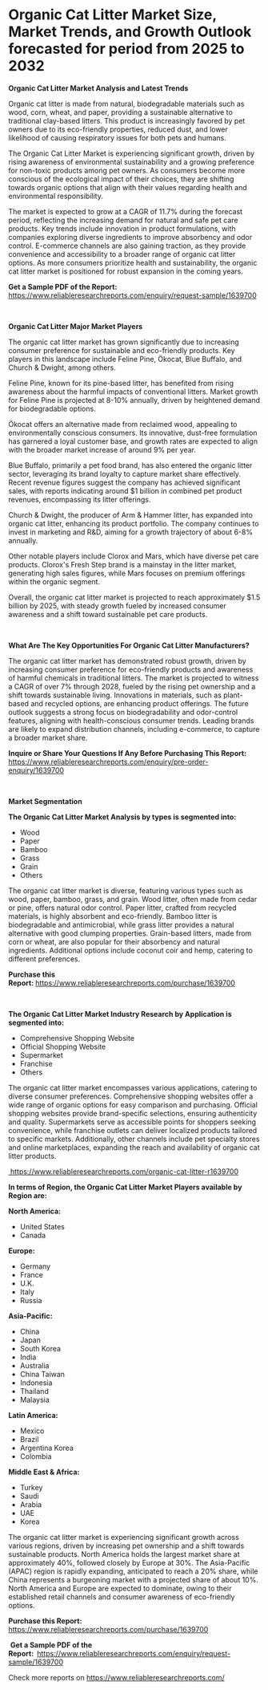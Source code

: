 <p><h1>Organic Cat Litter Market Size, Market Trends, and Growth Outlook forecasted for period from 2025 to 2032</h1></p><p><strong>Organic Cat Litter Market Analysis and Latest Trends</strong></p>
<p><p>Organic cat litter is made from natural, biodegradable materials such as wood, corn, wheat, and paper, providing a sustainable alternative to traditional clay-based litters. This product is increasingly favored by pet owners due to its eco-friendly properties, reduced dust, and lower likelihood of causing respiratory issues for both pets and humans.</p><p>The Organic Cat Litter Market is experiencing significant growth, driven by rising awareness of environmental sustainability and a growing preference for non-toxic products among pet owners. As consumers become more conscious of the ecological impact of their choices, they are shifting towards organic options that align with their values regarding health and environmental responsibility.</p><p>The market is expected to grow at a CAGR of 11.7% during the forecast period, reflecting the increasing demand for natural and safe pet care products. Key trends include innovation in product formulations, with companies exploring diverse ingredients to improve absorbency and odor control. E-commerce channels are also gaining traction, as they provide convenience and accessibility to a broader range of organic cat litter options. As more consumers prioritize health and sustainability, the organic cat litter market is positioned for robust expansion in the coming years.</p></p>
<p><strong>Get a Sample PDF of the Report:&nbsp;</strong> <a href="https://www.reliableresearchreports.com/enquiry/request-sample/1639700?utm_campaign=3275&utm_medium=2&utm_source=Github&utm_content=ia&utm_term=05042025&utm_id=organic-cat-litter">https://www.reliableresearchreports.com/enquiry/request-sample/1639700</a></p>
<p>&nbsp;</p>
<p><strong>Organic Cat Litter Major Market Players</strong></p>
<p><p>The organic cat litter market has grown significantly due to increasing consumer preference for sustainable and eco-friendly products. Key players in this landscape include Feline Pine, Ökocat, Blue Buffalo, and Church & Dwight, among others.</p><p>Feline Pine, known for its pine-based litter, has benefited from rising awareness about the harmful impacts of conventional litters. Market growth for Feline Pine is projected at 8-10% annually, driven by heightened demand for biodegradable options. </p><p>Ökocat offers an alternative made from reclaimed wood, appealing to environmentally conscious consumers. Its innovative, dust-free formulation has garnered a loyal customer base, and growth rates are expected to align with the broader market increase of around 9% per year.</p><p>Blue Buffalo, primarily a pet food brand, has also entered the organic litter sector, leveraging its brand loyalty to capture market share effectively. Recent revenue figures suggest the company has achieved significant sales, with reports indicating around $1 billion in combined pet product revenues, encompassing its litter offerings.</p><p>Church & Dwight, the producer of Arm & Hammer litter, has expanded into organic cat litter, enhancing its product portfolio. The company continues to invest in marketing and R&D, aiming for a growth trajectory of about 6-8% annually.</p><p>Other notable players include Clorox and Mars, which have diverse pet care products. Clorox's Fresh Step brand is a mainstay in the litter market, generating high sales figures, while Mars focuses on premium offerings within the organic segment. </p><p>Overall, the organic cat litter market is projected to reach approximately $1.5 billion by 2025, with steady growth fueled by increased consumer awareness and a shift toward sustainable pet care products.</p></p>
<p>&nbsp;</p>
<p><strong>What Are The Key Opportunities For Organic Cat Litter Manufacturers?</strong></p>
<p><p>The organic cat litter market has demonstrated robust growth, driven by increasing consumer preference for eco-friendly products and awareness of harmful chemicals in traditional litters. The market is projected to witness a CAGR of over 7% through 2028, fueled by the rising pet ownership and a shift towards sustainable living. Innovations in materials, such as plant-based and recycled options, are enhancing product offerings. The future outlook suggests a strong focus on biodegradability and odor-control features, aligning with health-conscious consumer trends. Leading brands are likely to expand distribution channels, including e-commerce, to capture a broader market share.</p></p>
<p><strong>Inquire or Share Your Questions If Any Before Purchasing This Report:</strong> <a href="https://www.reliableresearchreports.com/enquiry/pre-order-enquiry/1639700?utm_campaign=3275&utm_medium=2&utm_source=Github&utm_content=ia&utm_term=05042025&utm_id=organic-cat-litter">https://www.reliableresearchreports.com/enquiry/pre-order-enquiry/1639700</a></p>
<p>&nbsp;</p>
<p><strong>Market Segmentation</strong></p>
<p><strong>The Organic Cat Litter Market Analysis by types is segmented into:</strong></p>
<p><ul><li>Wood</li><li>Paper</li><li>Bamboo</li><li>Grass</li><li>Grain</li><li>Others</li></ul></p>
<p><p>The organic cat litter market is diverse, featuring various types such as wood, paper, bamboo, grass, and grain. Wood litter, often made from cedar or pine, offers natural odor control. Paper litter, crafted from recycled materials, is highly absorbent and eco-friendly. Bamboo litter is biodegradable and antimicrobial, while grass litter provides a natural alternative with good clumping properties. Grain-based litters, made from corn or wheat, are also popular for their absorbency and natural ingredients. Additional options include coconut coir and hemp, catering to different preferences.</p></p>
<p><strong>Purchase this Report:&nbsp;</strong><a href="https://www.reliableresearchreports.com/purchase/1639700?utm_campaign=3275&utm_medium=2&utm_source=Github&utm_content=ia&utm_term=05042025&utm_id=organic-cat-litter">https://www.reliableresearchreports.com/purchase/1639700</a></p>
<p>&nbsp;</p>
<p><strong>The Organic Cat Litter Market Industry Research by Application is segmented into:</strong></p>
<p><ul><li>Comprehensive Shopping Website</li><li>Official Shopping Website</li><li>Supermarket</li><li>Franchise</li><li>Others</li></ul></p>
<p><p>The organic cat litter market encompasses various applications, catering to diverse consumer preferences. Comprehensive shopping websites offer a wide range of organic options for easy comparison and purchasing. Official shopping websites provide brand-specific selections, ensuring authenticity and quality. Supermarkets serve as accessible points for shoppers seeking convenience, while franchise outlets can deliver localized products tailored to specific markets. Additionally, other channels include pet specialty stores and online marketplaces, expanding the reach and availability of organic cat litter products.</p></p>
<p><a href="https://www.reliableresearchreports.com/organic-cat-litter-r1639700?utm_campaign=3275&utm_medium=2&utm_source=Github&utm_content=ia&utm_term=05042025&utm_id=organic-cat-litter">&nbsp;https://www.reliableresearchreports.com/organic-cat-litter-r1639700</a></p>
<p><strong>In terms of Region, the Organic Cat Litter Market Players available by Region are:</strong></p>
<p>
    <p> <strong> North America: </strong>
        <ul>
            <li>United States</li>
            <li>Canada</li>
        </ul>
        </p> 
    <p> <strong> Europe: </strong>
        <ul>
            <li>Germany</li>
            <li>France</li>
            <li>U.K.</li>
            <li>Italy</li>
            <li>Russia</li>
        </ul>
        </p> 
    <p> <strong> Asia-Pacific: </strong>
        <ul>
            <li>China</li>
            <li>Japan</li>
            <li>South Korea</li>
            <li>India</li>
            <li>Australia</li>
            <li>China Taiwan</li>
            <li>Indonesia</li>
            <li>Thailand</li>
            <li>Malaysia</li>
        </ul>
        </p> 
    <p> <strong> Latin America: </strong>
        <ul>
            <li>Mexico</li>
            <li>Brazil</li>
            <li>Argentina Korea</li>
            <li>Colombia</li>
        </ul>
        </p> 
    <p> <strong> Middle East & Africa: </strong>
        <ul>
            <li>Turkey</li>
            <li>Saudi</li>
            <li>Arabia</li>
            <li>UAE</li>
            <li>Korea</li>
        </ul>
    </p>
    </p>
<p><p>The organic cat litter market is experiencing significant growth across various regions, driven by increasing pet ownership and a shift towards sustainable products. North America holds the largest market share at approximately 40%, followed closely by Europe at 30%. The Asia-Pacific (APAC) region is rapidly expanding, anticipated to reach a 20% share, while China represents a burgeoning market with a projected share of about 10%. North America and Europe are expected to dominate, owing to their established retail channels and consumer awareness of eco-friendly options.</p></p>
<p><strong>Purchase this Report: </strong><a href="https://www.reliableresearchreports.com/purchase/1639700?utm_campaign=3275&utm_medium=2&utm_source=Github&utm_content=ia&utm_term=05042025&utm_id=organic-cat-litter">https://www.reliableresearchreports.com/purchase/1639700</a></p>
<p>&nbsp;<strong>Get a Sample PDF of the Report:&nbsp;&nbsp;</strong><a href="https://www.reliableresearchreports.com/enquiry/request-sample/1639700?utm_campaign=3275&utm_medium=2&utm_source=Github&utm_content=ia&utm_term=05042025&utm_id=organic-cat-litter">https://www.reliableresearchreports.com/enquiry/request-sample/1639700</a></p>
<p><strong></strong></p>
<p>Check more reports on <a href="https://www.reliableresearchreports.com/?utm_campaign=3275&utm_medium=2&utm_source=Github&utm_content=ia&utm_term=05042025&utm_id=organic-cat-litter">https://www.reliableresearchreports.com/</a></p>